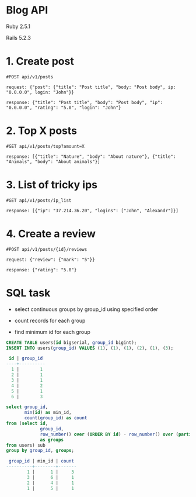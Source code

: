 # Blog API

Ruby 2.5.1

Rails 5.2.3

# 1. Create post
```
#POST api/v1/posts

request: {"post": {"title": "Post title", "body: "Post body", ip: "0.0.0.0", login: "John"}}
    
response: {"title": "Post title", "body": "Post body", "ip": "0.0.0.0", "rating": "5.0", "login": "John"}

```

# 2. Top X posts
```
#GET api/v1/posts/top?amount=X 

response: [{"title": "Nature", "body": "About nature"}, {"title": "Animals", "body": "About animals"}]
```
   
# 3. List of tricky ips
   
```
#GET api/v1/posts/ip_list

response: [{"ip": "37.214.36.20", "logins": ["John", "Alexandr"]}]
```   

# 4. Create a review
```
#POST api/v1/posts/{id}/reviews
  
request: {"review": {"mark": "5"}}
   
response: {"rating": "5.0"}   
```   
       
# SQL task

 * select continuous groups by group_id using specified order 
 
 * count records for each group
  
 * find minimum id for each group

```sql
CREATE TABLE users(id bigserial, group_id bigint);
INSERT INTO users(group_id) VALUES (1), (1), (1), (2), (1), (3); 

 id | group_id 
----+----------
  1 |        1
  2 |        1
  3 |        1
  4 |        2
  5 |        1
  6 |        3

select group_id,
       min(id) as min_id,
       count(group_id) as count 
from (select id,
             group_id,
             row_number() over (ORDER BY id) - row_number() over (partition by group_id order by id) 
             as groups 
from users) sub
group by group_id, groups;

 group_id | min_id | count 
----------+--------+-------
        1 |      1 |     3
        3 |      6 |     1
        2 |      4 |     1
        1 |      5 |     1
```


